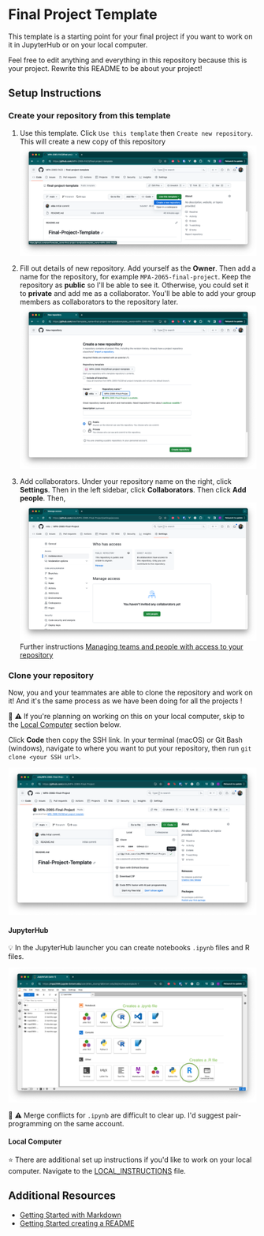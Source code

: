# Final Project Template

This template is a starting point for your final project if you want to work on it in JupyterHub or on your local
computer.

Feel free to edit anything and everything in this repository because this is your project. Rewrite this README to be
about your project!

## Setup Instructions

### Create your repository from this template
1. Use this template. Click `Use this template` then `Create new repository`. This will create a new copy of this
repository
![Screenshot of template repository](images/template_repository.png)

2. Fill out details of new repository. Add yourself as the **Owner**. Then add a name for the repository, for example 
`MPA-2065-final-project`. Keep the repository as **public** so I'll be able to see it. Otherwise, you could set it to 
**private** and add me as a collaborator. You'll be able to add your group members as collaborators to the repository 
later.
![Screenshot of details of new repository](images/create_repository.png)

3. Add collaborators. Under your repository name on the right, click **Settings**. Then in the left sidebar, click 
**Collaborators**. Then click **Add people**. Then, 
![Screenshot of adding collaborators](images/add_collaborators.png)
Further instructions [Managing teams and people with access to your repository](https://docs.github.com/en/repositories/managing-your-repositorys-settings-and-features/managing-repository-settings/managing-teams-and-people-with-access-to-your-repository)

### Clone your repository
Now, you and your teammates are able to clone the repository and work on it! And it's the same process as we have been 
doing for all the projects !

:rotating_light: :warning: If you're planning on working on this on your local computer, skip to the 
[Local Computer](#local-computer) section below.

Click **Code** then copy the SSH link. In your terminal (macOS)
or Git Bash (windows), navigate to where you want to put your repository, then run `git clone <your SSH url>`.

![clone repository](images/clone_repository.png)

#### JupyterHub

:bulb: In the JupyterHub launcher you can create notebooks `.ipynb` files and R files.

![JupyterHub launcher](./images/jupyter_hub_launcher.png)

:rotating_light: :warning: Merge conflicts for `.ipynb` are difficult to clear up. I'd suggest pair-programming on the 
same account.

#### Local Computer

:star: There are additional set up instructions if you'd like to work on your local computer. Navigate to the
[LOCAL_INSTRUCTIONS](LOCAL_INSTRUCTIONS.md) file.

## Additional Resources
- [Getting Started with Markdown](https://www.markdownguide.org/getting-started/)
- [Getting Started creating a README](https://readme.so/)